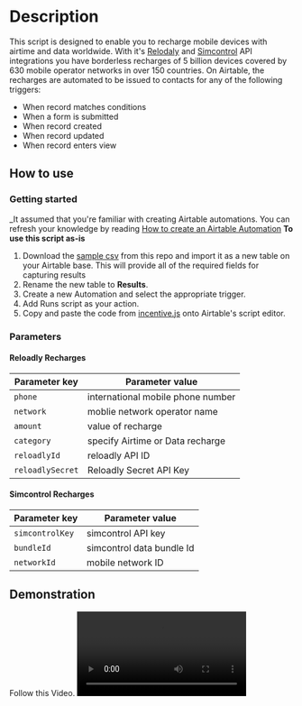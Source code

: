 # Description


This script is designed to enable you to recharge mobile devices with airtime and data worldwide. With it's [Relodaly](https://reloadly.com) and [Simcontrol](https://simcontrol.co.za) API integrations you have borderless recharges of 5 billion devices covered by 630 mobile operator networks in over 150 countries. On Airtable, the recharges are automated to be issued to contacts for any of the following triggers:
- When record matches conditions
- When a form is submitted
- When record created
- When record updated
- When record enters view

## How to use

### Getting started
_It assumed that you're familiar with creating Airtable automations. You can refresh your knowledge by reading [How to create an Airtable Automation](https://support.airtable.com/hc/en-us/articles/360052619093-Creating-an-automation)
**To use this script as-is**

1. Download the [sample csv](https://github.com/ikapadata/Airtable/blob/new-edits/Airtime%20%26%20Data%20Distribution/Airtime%20Results%20Fields.csv) from this repo and import it as a new table on your Airtable base. This will provide all of the required fields for capturing results
2. Rename the new table to **Results**.
3. Create a new Automation and select the appropriate trigger.
4. Add Runs script as your action.
5. Copy and paste the code from [incentive.js](https://github.com/ikapadata/Airtable/blob/new-edits/Airtime%20%26%20Data%20Distribution/incentives.js) onto Airtable's script editor.

### Parameters
#### Reloadly Recharges

| Parameter key | Parameter value |
| --- | --- |
| `phone` | international mobile phone number|
| `network` | moblie network operator name|
| `amount` | value of recharge|
| `category` | specify Airtime or Data recharge|
| `reloadlyId` | reloadly API ID|
| `reloadlySecret` | Reloadly Secret API Key|

#### Simcontrol Recharges
| Parameter key | Parameter value |
| --- | --- |
| `simcontrolKey` | simcontrol API key|
| `bundleId` | simcontrol data bundle Id|
| `networkId` | mobile network ID|

## Demonstration
Follow this Video.
![Screenshot](https://file-examples-com.github.io/uploads/2017/04/file_example_MP4_480_1_5MG.mp4)
